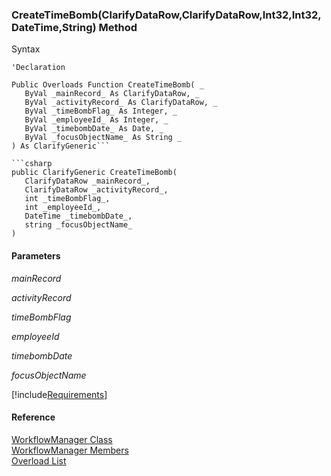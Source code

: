 ﻿### CreateTimeBomb(ClarifyDataRow,ClarifyDataRow,Int32,Int32,DateTime,String) Method

Syntax

```vbnet
'Declaration

Public Overloads Function CreateTimeBomb( _
   ByVal _mainRecord_ As ClarifyDataRow, _
   ByVal _activityRecord_ As ClarifyDataRow, _
   ByVal _timeBombFlag_ As Integer, _
   ByVal _employeeId_ As Integer, _
   ByVal _timebombDate_ As Date, _
   ByVal _focusObjectName_ As String _
) As ClarifyGeneric```

```csharp
public ClarifyGeneric CreateTimeBomb( 
   ClarifyDataRow _mainRecord_,
   ClarifyDataRow _activityRecord_,
   int _timeBombFlag_,
   int _employeeId_,
   DateTime _timebombDate_,
   string _focusObjectName_
)
```

#### Parameters

_mainRecord_

_activityRecord_

_timeBombFlag_

_employeeId_

_timebombDate_

_focusObjectName_

[!include[Requirements](../partials/requirements.md)]

#### Reference

[WorkflowManager Class](fcSDK~FChoice.Foundation.Clarify.Workflow.WorkflowManager.md)  
[WorkflowManager Members](fcSDK~FChoice.Foundation.Clarify.Workflow.WorkflowManager_members.md)  
[Overload List](fcSDK~FChoice.Foundation.Clarify.Workflow.WorkflowManager~CreateTimeBomb.md)